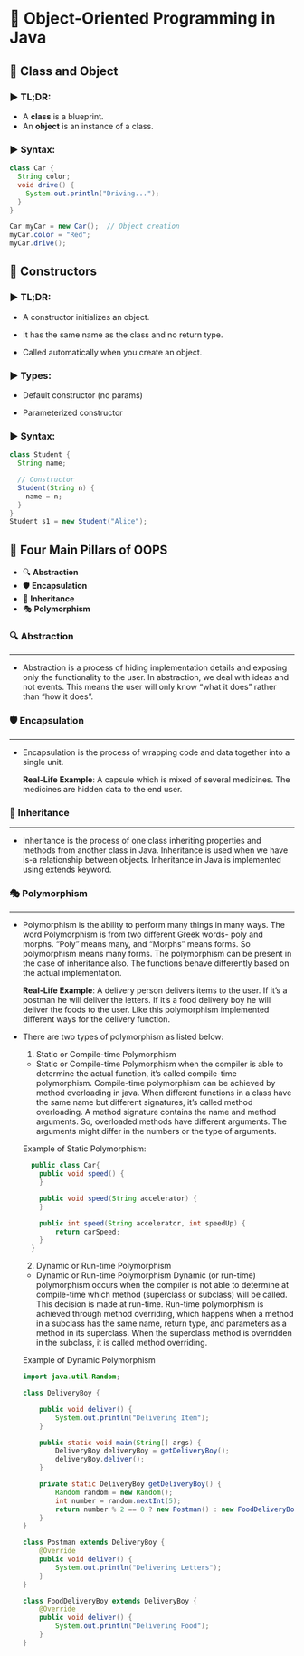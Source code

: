 # 🧱 Object-Oriented Programming in Java

## 📌 Class and Object

### ▶ TL;DR:

- A **class** is a blueprint.
- An **object** is an instance of a class.

### ▶ Syntax:

```java
class Car {
  String color;
  void drive() {
    System.out.println("Driving...");
  }
}

Car myCar = new Car();  // Object creation
myCar.color = "Red";
myCar.drive();
```

## 📌 Constructors

### ▶ TL;DR:

- A constructor initializes an object.

- It has the same name as the class and no return type.

- Called automatically when you create an object.

### ▶ Types:

- Default constructor (no params)

- Parameterized constructor

### ▶ Syntax:

```java
class Student {
  String name;

  // Constructor
  Student(String n) {
    name = n;
  }
}
Student s1 = new Student("Alice");
```

## 🧱 Four Main Pillars of OOPS

- 🔍 **Abstraction**
- 🛡️ **Encapsulation**
- 🧬 **Inheritance**
- 🎭 **Polymorphism**

### 🔍 **Abstraction**

---

- Abstraction is a process of hiding implementation details and exposing only the functionality to the user. In abstraction, we deal with ideas and not events. This means the user will only know “what it does” rather than “how it does”.

### 🛡️ **Encapsulation**

---

- Encapsulation is the process of wrapping code and data together into a single unit.

  **Real-Life Example**: A capsule which is mixed of several medicines. The medicines are hidden data to the end user.

### 🧬 **Inheritance**

---

- Inheritance is the process of one class inheriting properties and methods from another class in Java. Inheritance is used when we have is-a relationship between objects.  Inheritance in Java is implemented using extends keyword.

### 🎭 **Polymorphism**

---

- Polymorphism is the ability to perform many things in many ways. The word Polymorphism is from two different Greek words- poly and morphs. “Poly” means many, and “Morphs” means forms. So polymorphism means many forms. The polymorphism can be present in the case of inheritance also. The functions behave differently based on the actual implementation.

  **Real-Life Example**: A delivery person delivers items to the user. If it’s a postman he will deliver the letters. If it’s a food delivery boy he will deliver the foods to the user. Like this polymorphism implemented different ways for the delivery function.

- There are two types of polymorphism as listed below:
  
  1. Static or Compile-time Polymorphism

  - Static or Compile-time Polymorphism when the compiler is able to determine the actual function, it’s called compile-time polymorphism. Compile-time polymorphism can be achieved by method overloading in java. When different functions in a class have the same name but different signatures, it’s called method overloading. A method signature contains the name and method arguments. So, overloaded methods have different arguments. The arguments might differ in the numbers or the type of arguments.
  
  Example of Static Polymorphism:

  ```java
    public class Car{
      public void speed() {
      }

      public void speed(String accelerator) {
      }

      public int speed(String accelerator, int speedUp) {
          return carSpeed;
      }
    }
  ```

  2. Dynamic or Run-time Polymorphism
  - Dynamic or Run-time Polymorphism Dynamic (or run-time) polymorphism occurs when the compiler is not able to determine at compile-time which method (superclass or subclass) will be called. This decision is made at run-time. Run-time polymorphism is achieved through method overriding, which happens when a method in a subclass has the same name, return type, and parameters as a method in its superclass. When the superclass method is overridden in the subclass, it is called method overriding.

  Example of Dynamic Polymorphism

  ```java
  import java.util.Random;

  class DeliveryBoy {
  
      public void deliver() {
          System.out.println("Delivering Item");
      }
  
      public static void main(String[] args) {
          DeliveryBoy deliveryBoy = getDeliveryBoy();
          deliveryBoy.deliver();
      }
  
      private static DeliveryBoy getDeliveryBoy() {
          Random random = new Random();
          int number = random.nextInt(5);
          return number % 2 == 0 ? new Postman() : new FoodDeliveryBoy();
      }
  }
  
  class Postman extends DeliveryBoy {
      @Override
      public void deliver() {
          System.out.println("Delivering Letters");
      }
  }
  
  class FoodDeliveryBoy extends DeliveryBoy {
      @Override
      public void deliver() {
          System.out.println("Delivering Food");
      }
  }
  ```
